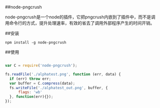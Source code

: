 ##node-pngcrush

node-pngcrush是一个node的插件，它把pngcrush内嵌到了插件中，而不是调用命令行的方式，提升处理速率，有效的省去了调用外部程序产生的时间开销。

##安装

    npm install -g node-pngcrush

##使用

```javascript

var C = require('node-pngcrush');

fs.readFile('./alphatest.png', function (err, data) {
  if (err) throw err;
  var buffer = C.compress(data);
  fs.writeFile('./alphatest_out.png', buffer, {
      flags: 'wb'
  }, function(err){});
});


```
